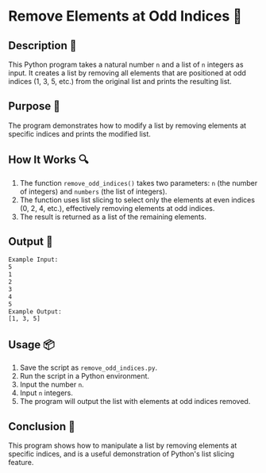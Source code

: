 # Remove Elements at Odd Indices 📝

## Description 📝

This Python program takes a natural number `n` and a list of `n` integers as input. It creates a list by removing all elements that are positioned at odd indices (1, 3, 5, etc.) from the original list and prints the resulting list.

## Purpose 🎯

The program demonstrates how to modify a list by removing elements at specific indices and prints the modified list.

## How It Works 🔍

1. The function `remove_odd_indices()` takes two parameters: `n` (the number of integers) and `numbers` (the list of integers).
2. The function uses list slicing to select only the elements at even indices (0, 2, 4, etc.), effectively removing elements at odd indices.
3. The result is returned as a list of the remaining elements.

## Output 📜

```bash
Example Input:
5
1
2
3
4
5
Example Output:
[1, 3, 5]
```

## Usage 📦

1. Save the script as `remove_odd_indices.py`.
2. Run the script in a Python environment.
3. Input the number `n`.
4. Input `n` integers.
5. The program will output the list with elements at odd indices removed.

## Conclusion 🚀

This program shows how to manipulate a list by removing elements at specific indices, and is a useful demonstration of Python's list slicing feature.
